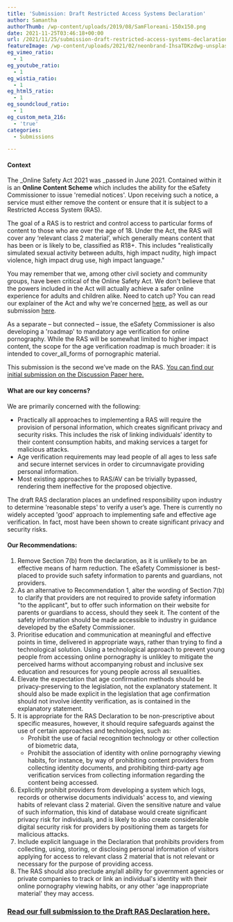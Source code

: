```yaml
---
title: 'Submission: Draft Restricted Access Systems Declaration'
author: Samantha
authorThumb: /wp-content/uploads/2019/08/SamFloreani-150x150.png
date: 2021-11-25T03:46:18+00:00
url: /2021/11/25/submission-draft-restricted-access-systems-declaration/
featureImage: /wp-content/uploads/2021/02/neonbrand-IhsaTDKzdwg-unsplash-scaled-1.jpg
eg_vimeo_ratio:
  - 1
eg_youtube_ratio:
  - 1
eg_wistia_ratio:
  - 1
eg_html5_ratio:
  - 1
eg_soundcloud_ratio:
  - 1
eg_custom_meta_216:
  - 'true'
categories:
  - Submissions

---
```

#### Context

The _Online Safety Act 2021 was _passed in June 2021. Contained within it is an **Online Content Scheme** which includes the ability for the eSafety Commissioner to issue 'remedial notices'. Upon receiving such a notice, a service must either remove the content or ensure that it is subject to a Restricted Access System (RAS).

<meta charset="utf-8" />
The goal of a RAS is to restrict and control access to particular forms of content to those who are over the age of 18. Under the Act, the RAS will cover any &#8216;relevant class 2 material&#8217;, which generally means content that has been or is likely to be, classified as R18+. This includes "realistically simulated sexual activity between adults, high impact nudity, high impact violence, high impact drug use, high impact language."

You may remember that we, among other civil society and community groups, have been critical of the Online Safety Act. We don't believe that the powers included in the Act will actually achieve a safer online experience for adults and children alike. Need to catch up? You can read our explainer of the Act and why we're concerned [here][1], as well as our submission [here][2].

As a separate – but connected – issue, the eSafety Commissioner is also developing a 'roadmap' to mandatory age verification for online pornography. While the RAS will be somewhat limited to higher impact content, the scope for the age verification roadmap is much broader: it is intended to cover_all_forms of pornographic material.

This submission is the second we&#8217;ve made on the RAS. [<span style="text-decoration: underline;">You can find our initial submission on the Discussion Paper here.</span>][3]

#### What are our key concerns?

We are primarily concerned with the following:

  * Practically all approaches to implementing a RAS will require the provision of personal information, which creates significant privacy and security risks. This includes the risk of linking individuals&#8217; identity to their content consumption habits, and making services a target for malicious attacks.
  * Age verification requirements may lead people of all ages to less safe and secure internet services in order to circumnavigate providing personal information.
  * Most existing approaches to RAS/AV can be trivially bypassed, rendering them ineffective for the proposed objective.

The draft RAS declaration places an undefined responsibility upon industry to determine 'reasonable steps' to verify a user&#8217;s age. There is currently no widely accepted 'good' approach to implementing safe and effective age verification. In fact, most have been shown to create significant privacy and security risks.

#### Our Recommendations:

  1. Remove Section 7(b) from the declaration, as it is unlikely to be an effective means of harm reduction. The eSafety Commissioner is best-placed to provide such safety information to parents and guardians, not providers.
  2. As an alternative to Recommendation 1, alter the wording of Section 7(b) to clarify that providers are not required to provide safety information "to the applicant", but to offer such information on their website for parents or guardians to access, should they seek it. The content of the safety information should be made accessible to industry in guidance developed by the eSafety Commissioner.
  3. Prioritise education and communication at meaningful and effective points in time, delivered in appropriate ways, rather than trying to find a technological solution. Using a technological approach to prevent young people from accessing online pornography is unlikley to mitigate the perceived harms without accompanying robust and inclusive sex education and resources for young people across all sexualities.
  4. Elevate the expectation that age confirmation methods should be privacy-preserving to the legislation, not the explanatory statement. It should also be made explicit in the legislation that age confirmation should not involve identity verification, as is contained in the explanatory statement.
  5. It is appropriate for the RAS Declaration to be non-prescriptive about specific measures, however, it should require safeguards against the use of certain approaches and technologies, such as:
      * Prohibit the use of facial recognition technology or other collection of biometric data,
      * Prohibit the association of identity with online pornography viewing habits, for instance, by way of prohibiting content providers from collecting identity documents, and prohibiting third-party age verification services from collecting information regarding the content being accessed.
  6. Explicitly prohibit providers from developing a system which logs, records or otherwise documents individuals' access to, and viewing habits of relevant class 2 material. Given the sensitive nature and value of such information, this kind of database would create significant privacy risk for individuals, and is likely to also create considerable digital security risk for providers by positioning them as targets for malicious attacks.
  7. Include explicit language in the Declaration that prohibits providers from collecting, using, storing, or disclosing personal information of visitors applying for access to relevant class 2 material that is not relevant or necessary for the purpose of providing access.
  8. The RAS should also preclude any/all ability for government agencies or private companies to track or link an individual's identity with their online pornography viewing habits, or any other 'age inappropriate material' they may access.

### **[<span style="text-decoration: underline;">Read our full submission to the Draft RAS Declaration here.</span>][4]**

 [1]: https://digitalrightswatch.org.au/2021/02/11/explainer-the-online-safety-bill/
 [2]: https://digitalrightswatch.org.au/2021/02/18/submission-the-online-safety-bill/
 [3]: https://digitalrightswatch.org.au/2021/09/21/submission-restricted-access-system/
 [4]: /wp-content/uploads/2021/11/Submission_-Draft-Restricted-Access-System-Declaration-eSafety-Commissioner-November-2021.pdf
